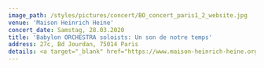 ```yaml
---
image_path: /styles/pictures/concert/BO_concert_paris1_2_website.jpg
venue: 'Maison Heinrich Heine'
concert_date: Samstag, 28.03.2020
title: 'Babylon ORCHESTRA soloists: Un son de notre temps'
address: 27c, Bd Jourdan, 75014 Paris
details: <a target="_blank" href="https://www.maison-heinrich-heine.org/manifestations-culturelles/2020/mars/babylon-orchestra?lang=fr">Weitere Informationen</a>
---
```

